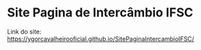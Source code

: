 ﻿# Site Pagina de Intercâmbio IFSC

 Link do site: https://ygorcavalheirooficial.github.io/SitePaginaIntercambioIFSC/
